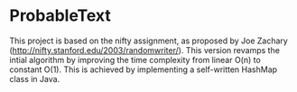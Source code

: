 # ProbableText

This project is based on the nifty assignment, as proposed by Joe Zachary (http://nifty.stanford.edu/2003/randomwriter/). 
This version revamps the intial algorithm by improving the time complexity from linear O(n) to constant O(1). This is achieved by implementing
a self-written HashMap class in Java. 
